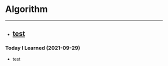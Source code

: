 # Algorithm

****

* ## [test](https://github.com/gudwo0121/TIL.git/algorithm/test.md)



### Today I Learned (2021-09-29)

* test

